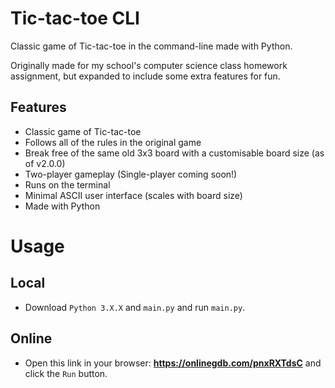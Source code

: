 # Tic-tac-toe CLI
Classic game of Tic-tac-toe in the command-line made with Python.

Originally made for my school's computer science class homework assignment, but expanded to include some extra features for fun.

## Features
- Classic game of Tic-tac-toe
- Follows all of the rules in the original game
- Break free of the same old 3x3 board with a customisable board size (as of v2.0.0)
- Two-player gameplay (Single-player coming soon!)
- Runs on the terminal
- Minimal ASCII user interface (scales with board size)
- Made with Python

# Usage
## Local
- Download `Python 3.X.X` and `main.py` and run `main.py`.

## Online
- Open this link in your browser: **https://onlinegdb.com/pnxRXTdsC** and click the `Run` button.
